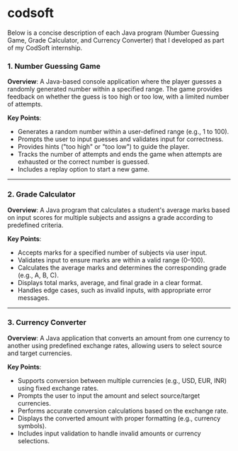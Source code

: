 # codsoft
Below is a concise description of each Java program (Number Guessing Game, Grade Calculator, and Currency Converter) that I developed as part of my CodSoft internship.  

### 1. Number Guessing Game
**Overview**: A Java-based console application where the player guesses a randomly generated number within a specified range. The game provides feedback on whether the guess is too high or too low, with a limited number of attempts.

**Key Points**:
- Generates a random number within a user-defined range (e.g., 1 to 100).
- Prompts the user to input guesses and validates input for correctness.
- Provides hints ("too high" or "too low") to guide the player.
- Tracks the number of attempts and ends the game when attempts are exhausted or the correct number is guessed.
- Includes a replay option to start a new game.


---

### 2. Grade Calculator
**Overview**: A Java program that calculates a student's average marks based on input scores for multiple subjects and assigns a grade according to predefined criteria.

**Key Points**:
- Accepts marks for a specified number of subjects via user input.
- Validates input to ensure marks are within a valid range (0–100).
- Calculates the average marks and determines the corresponding grade (e.g., A, B, C).
- Displays total marks, average, and final grade in a clear format.
- Handles edge cases, such as invalid inputs, with appropriate error messages.

---

### 3. Currency Converter
**Overview**: A Java application that converts an amount from one currency to another using predefined exchange rates, allowing users to select source and target currencies.

**Key Points**:
- Supports conversion between multiple currencies (e.g., USD, EUR, INR) using fixed exchange rates.
- Prompts the user to input the amount and select source/target currencies.
- Performs accurate conversion calculations based on the exchange rate.
- Displays the converted amount with proper formatting (e.g., currency symbols).
- Includes input validation to handle invalid amounts or currency selections.

